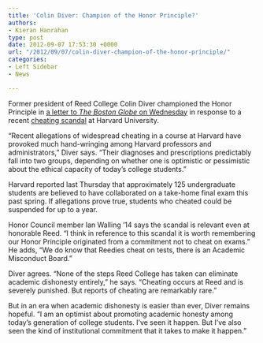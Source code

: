 ```yaml
---
title: 'Colin Diver: Champion of the Honor Principle?'
authors:
- Kieran Hanrahan
type: post
date: 2012-09-07 17:53:30 +0000
url: "/2012/09/07/colin-diver-champion-of-the-honor-principle/"
categories:
- Left Sidebar
- News

---
```

Former president of Reed College Colin Diver championed the Honor Principle in [a letter to _The Boston Globe_ on Wednesday][1] in response to a recent [cheating scandal][2] at Harvard University.

“Recent allegations of widespread cheating in a course at Harvard have provoked much hand-wringing among Harvard professors and administrators,” Diver says. “Their diagnoses and prescriptions predictably fall into two groups, depending on whether one is optimistic or pessimistic about the ethical capacity of today’s college students.”

Harvard reported last Thursday that approximately 125 undergraduate students are believed to have collaborated on a take-home final exam this past spring. If allegations prove true, students who cheated could be suspended for up to a year.

Honor Council member Ian Walling ’14 says the scandal is relevant even at honorable Reed. “I think in reference to this scandal it is worth remembering our Honor Principle originated from a commitment not to cheat on exams.” He adds, “We do know that Reedies cheat on tests, there is an Academic Misconduct Board.”

Diver agrees. “None of the steps Reed College has taken can eliminate academic dishonesty entirely,” he says. “Cheating occurs at Reed and is severely punished. But reports of cheating are remarkably rare.”

But in an era when academic dishonesty is easier than ever, Diver remains hopeful. “I am an optimist about promoting academic honesty among today’s generation of college students. I’ve seen it happen. But I’ve also seen the kind of institutional commitment that it takes to make it happen.”

 [1]: b.globe.com/NcZxq4
 [2]: http://www.nytimes.com/2012/08/31/education/harvard-says-125-students-may-have-cheated-on-exam.html?_r=1&adxnnl=1&adxnnlx=1347040371-O3jH6uxM4FGWi3AU2NMz8Q